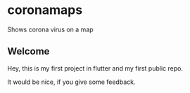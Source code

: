 # coronamaps

Shows corona virus on a map

## Welcome

Hey, this is my first project in flutter and my first public repo.

It would be nice, if you give some feedback.
